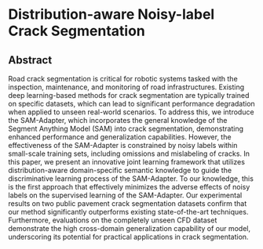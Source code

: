 # Distribution-aware Noisy-label Crack Segmentation

## Abstract

Road crack segmentation is critical for robotic systems tasked with the inspection, maintenance, and monitoring of road infrastructures. 
Existing deep learning-based methods for crack segmentation are typically trained on specific datasets, which can lead to significant performance degradation when applied to unseen real-world scenarios. 
To address this, we introduce the SAM-Adapter, which incorporates the general knowledge of the Segment Anything Model (SAM) into crack segmentation, demonstrating enhanced performance and generalization capabilities. 
However, the effectiveness of the SAM-Adapter is constrained by noisy labels within small-scale training sets, including omissions and mislabeling of cracks. 
In this paper, we present an innovative joint learning framework that utilizes distribution-aware domain-specific semantic knowledge to guide the discriminative learning process of the SAM-Adapter. 
To our knowledge, this is the first approach that effectively minimizes the adverse effects of noisy labels on the supervised learning of the SAM-Adapter.
Our experimental results on two public pavement crack segmentation datasets confirm that our method significantly outperforms existing state-of-the-art techniques. Furthermore, evaluations on the completely unseen CFD dataset demonstrate the high cross-domain generalization capability of our model, underscoring its potential for practical applications in crack segmentation.
